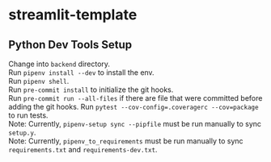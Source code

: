 # streamlit-template

## Python Dev Tools Setup
Change into `backend` directory.  
Run `pipenv install --dev` to install the env.  
Run `pipenv shell`.  
Run `pre-commit install` to initialize the git hooks.  
Run `pre-commit run --all-files` if there are file that were committed before adding the git hooks. 
Run `pytest --cov-config=.coveragerc --cov=package` to run tests.  
Note: Currently, `pipenv-setup sync --pipfile` must be run manually to sync `setup.y`.  
Note: Currently, `pipenv_to_requirements` must be run manually to sync `requirements.txt` and `requirements-dev.txt`.  